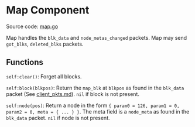 # Map Component
Source code: [map.go](../map.go)

Map handles the `blk_data` and `node_metas_changed` packets.
Map may send `got_blks`, `deleted_blks` packets.

## Functions

`self:clear()`: Forget all blocks.

`self:block(blkpos)`: Return the `map_blk` at `blkpos` as found in the `blk_data` packet (See [client_pkts.md](client_pkts.md)). `nil` if block is not present.

`self:node(pos)`: Return a node in the form `{ param0 = 126, param1 = 0, param2 = 0, meta = { ... } }`. The meta field is a `node_meta` as found in the `blk_data` packet. `nil` if node is not present.
